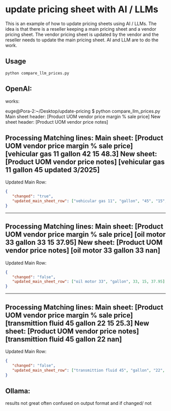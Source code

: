 # update pricing sheet with AI / LLMs

This is an example of how to update pricing sheets using AI / LLMs.
The idea is that there is a reseller keeping a main pricing sheet and a vendor pricing sheet.
The vendor pricing sheet is updated by the vendor and the reseller needs to update the main pricing sheet.
AI and LLM are to do the work.

## Usage

```
python compare_llm_prices.py 
```

## OpenAI:
works:


euge@Pora-2:~/Desktop/update-pricing $ python compare_llm_prices.py 
Main sheet header: [Product	UOM	vendor price	margin %	sale price]
New sheet header: [Product	UOM	vendor price	notes]

Processing Matching lines:
 Main sheet:
[Product	UOM	vendor price	margin %	sale price]
[vehicular gas 11	gallon	42	15	48.3]
New sheet:
[Product	UOM	vendor price	notes]
[vehicular gas 11	gallon	45	updated 3/2025]
--------------------------------------------------

Updated Main Row:
 ```json
{
    "changed": "true",
    "updated_main_sheet_row": ["vehicular gas 11", "gallon", "45", "15", "51.75"]
}
```
--------------------------------------------------

Processing Matching lines:
 Main sheet:
[Product	UOM	vendor price	margin %	sale price]
[oil motor 33	gallon	33	15	37.95]
New sheet:
[Product	UOM	vendor price	notes]
[oil motor 33	gallon	33	nan]
--------------------------------------------------

Updated Main Row:
 ```json
{
    "changed": "false",
    "updated_main_sheet_row": ["oil motor 33", "gallon", 33, 15, 37.95]
}
```
--------------------------------------------------

Processing Matching lines:
 Main sheet:
[Product	UOM	vendor price	margin %	sale price]
[transmittion fluid 45	gallon	22	15	25.3]
New sheet:
[Product	UOM	vendor price	notes]
[transmittion fluid 45	gallon	22	nan]
--------------------------------------------------

Updated Main Row:
 ```json
{
    "changed": "false",
    "updated_main_sheet_row": ["transmittion fluid 45", "gallon", "22", "15", "25.3"]
}
```




## Ollama: 

results not great often confused on output format and if changed/ not


